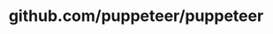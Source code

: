 ---
layout: post
title: github.com/puppeteer/puppeteer
categories: link
tags: [انگلیسی, گیت‌هاب, برنامه‌نویسی]
---